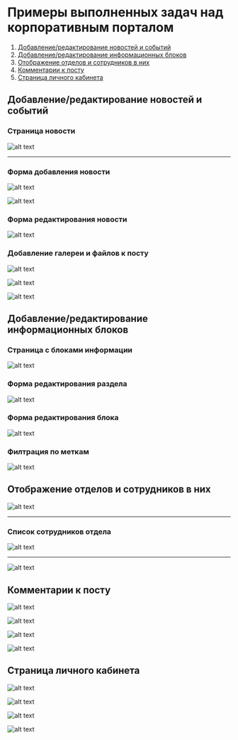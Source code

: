 # Примеры выполненных задач над корпоративным порталом

1. [Добавление/редактирование новостей и событий](#news)
2. [Добавление/редактирование информационных блоков](#info-blocks)
3. [Отображение отделов и сотрудников в них](#departments)
4. [Комментарии к посту](#comments)
5. [Страница личного кабинета](#profile)

<a name="news"></a>
## Добавление/редактирование новостей и событий
### Страница новости
![alt text](https://github.com/Anatov777/corporate-portal/blob/main/images/news/news_view.PNG)

---
### Форма добавления новости
![alt text](https://github.com/Anatov777/corporate-portal/blob/main/images/news/news_add_1.PNG)

![alt text](https://github.com/Anatov777/corporate-portal/blob/main/images/news/news_add_2.PNG)

### Форма редактирования новости
![alt text](https://github.com/Anatov777/corporate-portal/blob/main/images/news/news_edit.PNG)

### Добавление галереи и файлов к посту
![alt text](https://github.com/Anatov777/corporate-portal/blob/main/images/news/news_gallery_1.PNG)

![alt text](https://github.com/Anatov777/corporate-portal/blob/main/images/news/news_files.PNG)

![alt text](https://github.com/Anatov777/corporate-portal/blob/main/images/news/news_gallery_2.PNG)

<a name="info-blocks"></a>
## Добавление/редактирование информационных блоков
### Страница с блоками информации
![alt text](https://github.com/Anatov777/corporate-portal/blob/main/images/infoblocks/info.PNG)

### Форма редактирования раздела
![alt text](https://github.com/Anatov777/corporate-portal/blob/main/images/infoblocks/tab_edit.PNG)

### Форма редактирования блока
![alt text](https://github.com/Anatov777/corporate-portal/blob/main/images/infoblocks/block_edit.PNG)

### Филтрация по меткам
![alt text](https://github.com/Anatov777/corporate-portal/blob/main/images/infoblocks/tags.PNG)

<a name="departments"></a>
## Отображение отделов и сотрудников в них
![alt text](https://github.com/Anatov777/corporate-portal/blob/main/images/departments/departments_1.PNG)

---
### Список сотрудников отдела

![alt text](https://github.com/Anatov777/corporate-portal/blob/main/images/departments/departments_2.PNG)

---

![alt text](https://github.com/Anatov777/corporate-portal/blob/main/images/departments/departments_3.PNG)

<a name="comments"></a>
## Комментарии к посту

![alt text](https://github.com/Anatov777/corporate-portal/blob/main/images/comments/1.PNG)

![alt text](https://github.com/Anatov777/corporate-portal/blob/main/images/comments/2.PNG)

![alt text](https://github.com/Anatov777/corporate-portal/blob/main/images/comments/3.PNG)

![alt text](https://github.com/Anatov777/corporate-portal/blob/main/images/comments/4.PNG)

<a name="profile"></a>
## Страница личного кабинета

![alt text](https://github.com/Anatov777/corporate-portal/blob/main/images/profile/profile_1.PNG)

![alt text](https://github.com/Anatov777/corporate-portal/blob/main/images/profile/profile_2.PNG)

![alt text](https://github.com/Anatov777/corporate-portal/blob/main/images/profile/profile_3.PNG)

![alt text](https://github.com/Anatov777/corporate-portal/blob/main/images/profile/profile_4.PNG)
